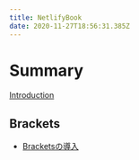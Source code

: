 ```yaml
---
title: NetlifyBook
date: 2020-11-27T18:56:31.385Z
---
```


# Summary

[Introduction](README.md)

## Brackets

* [Bracketsの導入](brackets-setting.md)
